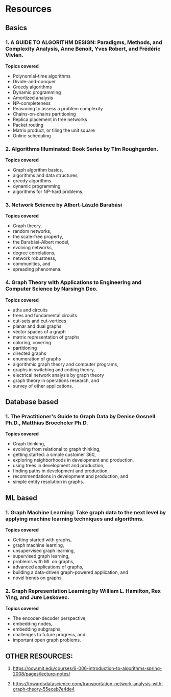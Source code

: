 
# Resources

## Basics
### 1. A GUIDE TO ALGORITHM DESIGN: Paradigms, Methods, and Complexity Analysis, Anne Benoit, Yves Robert, and Frédéric Vivien.

**Topics covered**
- Polynomial-time algorithms
- Divide-and-conquer
- Greedy algorithms
- Dynamic programming
- Amortized analysis
- NP-completeness
- Reasoning to assess a problem complexity
- Chains-on-chains partitioning
- Replica placement in tree networks
- Packet routing
- Matrix product, or tiling the unit square
- Online scheduling

### 2. Algorithms Illuminated: Book Series by Tim Roughgarden.

**Topics covered**
- Graph algorithm basics, 
- algorithms and data structures, 
- greedy algorithms
- dynamic programming
- algorithms for NP-hard problems.

### 3. Network Science by Albert-László Barabási

**Topics covered**
- Graph theory, 
- random networks, 
- the scale-free property, 
- the Barabási-Albert model, 
- evolving networks, 
- degree correlations, 
- network robustness, 
- communities, and
- spreading phenomena.


### 4. Graph Theory with Applications to Engineering and Computer Science by Narsingh Deo.

**Topics covered**
- aths and circuits
- trees and fundamental circuits
- cut-sets and cut-vertices
- planar and dual graphs
- vector spaces of a graph
- matrix representation of graphs
- coloring, covering
- partitioning
- directed graphs
- enumeration of graphs
- algorithmic graph theory and computer programs,
- graphs in switching and coding theory,
- electrical network analysis by graph theory
- graph theory in operations research, and
- survey of other applications.


## Database based
### 1. The Practitioner's Guide to Graph Data by Denise Gosnell Ph.D., Matthias Broecheler Ph.D.

**Topics covered**
- Graph thinking,
- evolving from relational to graph thinking, 
- getting started: a simple customer 360, 
- exploring neighborhoods in development and production, 
- using trees in development and production, 
- finding paths in development and production, 
- recommendations in development and production, and 
- simple entity resolution in graphs.

## ML based
### 1. Graph Machine Learning: Take graph data to the next level by applying machine learning techniques and algorithms.

**Topics covered**
- Getting started with graphs, 
- graph machine learning, 
- unsupervised graph learning, 
- supervised graph learning, 
- problems with ML on graphs, 
- advanced applications of graphs, 
- building a data-driven graph-powered application, and 
- novel trends on graphs.

### 2. Graph Representation Learning by William L. Hamilton, Rex Ying, and Jure Leskovec.

**Topics covered**
- The encoder-decoder perspective, 
- embedding nodes, 
- embedding subgraphs, 
- challenges to future progress, and 
- important open graph problems.

## OTHER RESOURCES:

1. https://ocw.mit.edu/courses/6-006-introduction-to-algorithms-spring-2008/pages/lecture-notes/

2. https://towardsdatascience.com/transportation-network-analysis-with-graph-theory-55eceb7e4de4